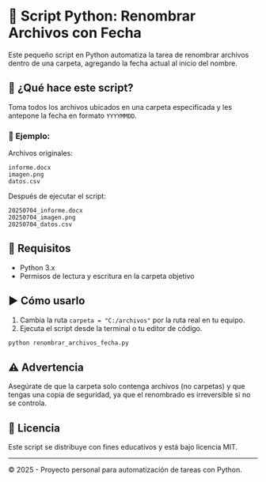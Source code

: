 # 🐍 Script Python: Renombrar Archivos con Fecha

Este pequeño script en Python automatiza la tarea de renombrar archivos dentro de una carpeta, agregando la fecha actual al inicio del nombre.

## 🧩 ¿Qué hace este script?

Toma todos los archivos ubicados en una carpeta especificada y les antepone la fecha en formato `YYYYMMDD`.

### 📁 Ejemplo:

Archivos originales:
```
informe.docx
imagen.png
datos.csv
```

Después de ejecutar el script:
```
20250704_informe.docx
20250704_imagen.png
20250704_datos.csv
```

## 🧪 Requisitos

- Python 3.x
- Permisos de lectura y escritura en la carpeta objetivo

## ▶️ Cómo usarlo

1. Cambia la ruta `carpeta = "C:/archivos"` por la ruta real en tu equipo.
2. Ejecuta el script desde la terminal o tu editor de código.

```bash
python renombrar_archivos_fecha.py
```

## ⚠️ Advertencia

Asegúrate de que la carpeta solo contenga archivos (no carpetas) y que tengas una copia de seguridad, ya que el renombrado es irreversible si no se controla.

## 📄 Licencia

Este script se distribuye con fines educativos y está bajo licencia MIT.

---
© 2025 - Proyecto personal para automatización de tareas con Python.
